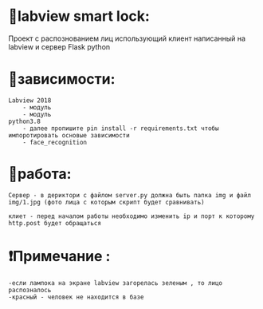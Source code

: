# 🍪labview smart lock:
 Проект с распознованием лиц использующий клиент написанный на labview и сервер Flask python


# 🍪зависимости: 
    Labview 2018
        - модуль 
        - модуль
    python3.8
        - далее пропишите pin install -r requirements.txt чтобы импоротировать основые зависимости
        - face_recognition


# 🍪работа:
    Сервер - в дериктори с файлом server.py должна быть папка img и файл img/1.jpg (фото лица с которым скрипт будет сравнивать)

    клиет - перед началом работы необходимо изменить ip и порт к которому http.post будет обращаться




# ❗Примечание :
    -если лампока на экране labview загорелась зеленым , то лицо распозналось 
    -красный - человек не находится в базе


